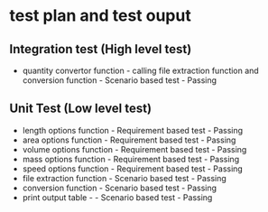 # test plan and test ouput

## Integration test (High level test)
* quantity convertor function - calling file extraction function and conversion function - Scenario based test - Passing

## Unit Test (Low level test)
* length options function - Requirement based test - Passing
* area options function - Requirement based test - Passing
* volume options function - Requirement based test - Passing
* mass options function - Requirement based test - Passing
* speed options function - Requirement based test - Passing
* file extraction function - Scenario based test - Passing
* conversion function - Scenario based test - Passing
* print output table - - Scenario based test - Passing
